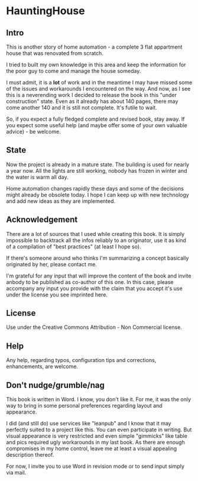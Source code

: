 # HauntingHouse

## Intro

This is another story of home automation - a complete 3 flat appartment house that was renovated from scratch.

I tried to built my own knowledge in this area and keep the information for the poor guy to come and manage the house someday.

I must admit, it is a **lot** of work and in the meantime I may have missed some of the issues and workarounds I encountered on the way. And now, as I see this is a neverending work I decided to release the book in this "under construction" state. Even as it already has about 140 pages, there may come another 140 and it is still not complete. It's futile to wait.

So, if you expect a fully fledged complete and revised book, stay away. If you expect some useful help (and maybe offer some of your own valuable advice) - be welcome.

## State

Now the project is already in a mature state. The building is used for nearly a year now. All the lights are still working, nobody has frozen in winter and the water is warm all day.

Home automation changes rapidly these days and some of the decisions might already be obsolete today. I hope I can keep up with new technology and add new ideas as they are implemented.

## Acknowledgement

There are a lot of sources that I used while creating this book. It is simply impossible to backtrack all the infos reliably to an originator, use it as kind of a compilation of "best practices" (at least I hope so).

If there's someone around who thinks I'm summarizing a concept basically originated by her, please contact me. 

I'm grateful for any input that will improve the content of the book and invite anbody to be published as co-author of this one. In this case, please accompany any input you provide with the claim that you accept it's use under the license you see imprinted here.

## License

Use under the Creative Commons Attribution - Non Commercial license.

## Help

Any help, regarding typos, configuration tips and corrections, enhancements, are welcome.

## Don't nudge/grumble/nag

This book is written in Word. I know, you don't like it. For me, it was the only way to bring in some personal preferences regarding layout and appearance. 

I did (and still do) use services like "leanpub" and I know that it may perfectly suited to a project like this. You can even participate in writing. But visual appearance is very restricted and even simple "gimmicks" like table and pics required ugly workarounds in my last book. As there are enough compromises in my home control, leave me at least a visual appealing description thereof.

For now, I invite you to use Word in revision mode or to send input simply via mail.

